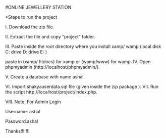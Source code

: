 #ONLINE JEWELLERY STATION

*Steps to run the project

I. Download the zip file.

II. Extract the file and copy “project” folder.

III. Paste inside the root directory where you install xamp/ wamp (local disk C: drive D: drive E: )

paste in (xamp/ htdocs) for xamp or (wamp/www) for wamp. IV. Open phpmyadmin (http://localhost/phpmyadmin/).

V. Create a database with name ashal.

VI. Import shakyauserdata.sql file (given inside the zip package ). VII. Run the script http://localhost/project/index.php.

VIII. Note: For Admin Login

Username: ashal

Password:ashal

Thanks!!!!!!!
